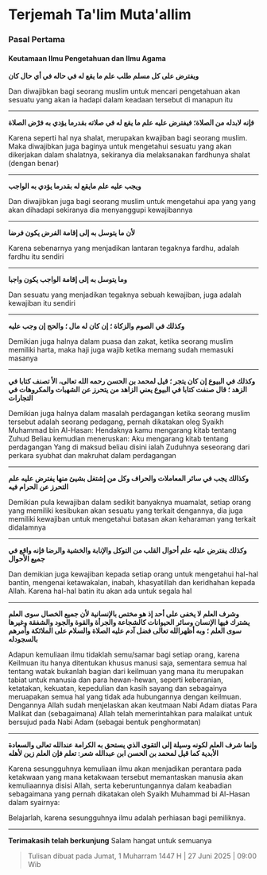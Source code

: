 # Terjemah Ta'lim Muta'allim

### Pasal Pertama

#### Keutamaan Ilmu Pengetahuan dan Ilmu Agama

**ويفترض على كل مسلم طلب علم ما يقع له في حاله في أي حال كان**

Dan diwajibkan bagi seorang muslim untuk mencari pengetahuan akan sesuatu yang akan ia hadapi dalam keadaan tersebut di manapun itu

---

**فإنه لابدله من الصلاة؛ فيفترض عليه علم ما يقع له في صلاته بقدرما يؤدي به فرْض الصلاة**

Karena seperti hal nya shalat, merupakan kwajiban bagi seorang muslim. Maka diwajibkan juga baginya untuk mengetahui sesuatu yang akan dikerjakan dalam shalatnya, sekiranya dia melaksanakan fardhunya shalat (dengan benar)

---

**ويجب عليه علم مايقع له بقدرما يؤدي به الواجب**

Dan diwajibkan juga bagi seorang muslim untuk mengetahui apa yang yang akan dihadapi sekiranya dia menyanggupi kewajibannya

---

**لأن ما يتوسل به إلى إقامة الفرض يكون فرضا**

Karena sebenarnya yang menjadikan lantaran tegaknya fardhu, adalah fardhu itu sendiri

---

**وما يتوسل به إلى إقامة الواجب يكون واجبا**

Dan sesuatu yang menjadikan tegaknya sebuah kewajiban, juga adalah kewajiban itu sendiri

---

**وكذلك في الصوم والزكاة ؛ إن كان له مال ؛ والحج إن وجب عليه**

Demikian juga halnya dalam puasa dan zakat, ketika seorang muslim memiliki harta, maka haji juga wajib ketika memang sudah memasuki masanya

---

**وكذلك في البيوع إن كان يتجر ؛ قيل لمحمد بن الحسن رحمه الله تعالى، الأ تصنف كتابا في الزهد ؛ قال صنفت كتابا في البيوع يعني الزاهد من يتحرز عن الشهبات والمكروهات في التجارات**

Demikian juga halnya dalam masalah perdagangan ketika seorang muslim tersebut adalah seorang pedagang, pernah dikatakan oleg Syaikh Muhammad bin Al-Hasan:
Hendaknya kamu mengarang kitab tentang Zuhud
Beliau kemudian meneruskan:
Aku mengarang kitab tentang perdagangan
Yang di maksud beliau disini ialah Zuduhnya seseorang dari perkara syubhat dan makruhat dalam perdagangan

---

**وكذالك يجب في سائر المعاملات والحراف وكل من إشتغل بشيئ منها يفترض عليه علم التحرز عن الحرام فيه**

Demikian pula kewajiban dalam sedikit banyaknya muamalat, setiap orang yang memiliki kesibukan akan sesuatu yang terkait dengannya, dia juga memiliki kewajiban untuk mengetahui batasan akan keharaman yang terkait didalamnya

---

**وكذلك يفترض عليه علم أحوال القلب من التوكل والإنابة والخشية والرضا فإنه واقع في جميع الأحوال**

Dan demikian juga kewajiban kepada setiap orang untuk mengetahui hal-hal bantin, mengenai ketawakalan, inabah, khasyatillah dan keridhahan kepada Allah. Karena hal-hal batin itu akan ada untuk segala hal

---

**وشرف العلم لا يخفى على أحد إذ هو مختص بالإنسانية لأن جميع الخصال سوى العلم يشترك فيها الإنسان وسائر الحيوانات كالشجاعة والجرأة والقوة والجود والشفقة وغيرها سوى العلم ؛ وبه أظهرالله تعالى فضل آدم عليه الصلاة والسلام على الملائكة وأمرهم بالسجودله**

Adapun kemuliaan ilmu tidaklah semu/samar bagi setiap orang, karena Keilmuan itu hanya ditentukan khusus manusi saja, sementara semua hal tentang watak bukanlah bagian dari keilmuan yang mana itu merupakan tabiat untuk manusia dan para hewan-hewan, seperti keberanian, ketatakan, kekuatan, kepedulian dan kasih sayang dan sebagainya meruapakan semua hal yang tidak ada hubungannya dengan keilmuan. Dengannya Allah sudah menjelaskan akan keutmaan Nabi Adam diatas Para Malikat dan (sebagaimana) Allah telah memerintahkan para malaikat untuk bersujud pada Nabi Adam (sebagai bentuk penghormatan)

---

**وإنما شرف العلم لكونه وسيلة إلى التقوى الذي يستحق به الكرامة عندالله تعالى والسعادة الأبدية كما قيل لمحمد بن الحسن ابن عبدالله شعر: تعلم فإن العلم زين لأهله**

Karena sesungguhnya kemuliaan ilmu akan menjadikan perantara pada ketakwaan yang mana ketakwaan tersebut memantaskan manusia akan kemuliaannya disisi Allah, serta keberuntungannya dalam keabadian sebagaimana yang pernah dikatakan oleh Syaikh Muhammad bi Al-Hasan dalam syairnya:

Belajarlah, karena sesungguhnya ilmu adalah perhiasan bagi pemiliknya.

---

**Terimakasih telah berkunjung**
Salam hangat untuk semuanya

> Tulisan dibuat pada Jumat, 1 Muharram 1447 H | 27 Juni 2025 | 09:00 Wib
